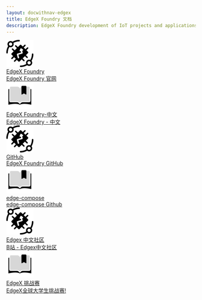 ```yaml
---
layout: docwithnav-edgex
title: EdgeX Foundry 文档
description: EdgeX Foundry development of IoT projects and applications.
---
```






<div class="doc-features row mt-4">
    <div class="col-12 col-sm-6 col-lg col-xxl-6 col-4xl mb-4">
        <a class="feature-card" href="https://www.edgexfoundry.org/">
            <img class="feature-logo" src="/images/feature-logo/thingsboard-logo.svg"/>
            <div class="feature-title">EdgeX Foundry</div>
            <div class="feature-text">
                EdgeX Foundry 官网
            </div>
        </a>
    </div>
    <div class="col-12 col-sm-6 col-lg col-xxl-6 col-4xl mb-4">
        <a class="feature-card" href="https://cn.edgexfoundry.org/">
            <img class="feature-logo" src="/images/feature-logo/guides.svg"/>
            <div class="feature-title">EdgeX Foundry-中文</div>
            <div class="feature-text">
                EdgeX Foundry - 中文
            </div>
        </a>
    </div>
    <div class="col-12 col-sm-6 col-lg col-xxl-6 col-4xl mb-4">
        <a class="feature-card" href="https://github.com/edgexfoundry">
            <img class="feature-logo" src="/images/feature-logo/thingsboard-logo.svg"/>
            <div class="feature-title">GitHub</div>
            <div class="feature-text">
                EdgeX Foundry GitHub
            </div>
        </a>
    </div>
    <div class="col-12 col-sm-6 col-lg col-xxl-6 col-4xl mb-4">
        <a class="feature-card" href="https://github.com/edgexfoundry/edgex-compose">
            <img class="feature-logo" src="/images/feature-logo/guides.svg"/>
            <div class="feature-title">edge-compose</div>
            <div class="feature-text">
                edge-compose Github
            </div>
        </a>
    </div>
    <div class="col-12 col-sm-6 col-lg col-xxl-6 col-4xl mb-4">
        <a class="feature-card" href="https://space.bilibili.com/550595847">
            <img class="feature-logo" src="/images/feature-logo/thingsboard-logo.svg"/>
            <div class="feature-title">Edgex 中文社区</div>
            <div class="feature-text">
                B站 - Edgex中文社区
            </div>
        </a>
    </div>
    <div class="col-12 col-sm-6 col-lg col-xxl-6 col-4xl mb-4">
        <a class="feature-card" href="https://edgex-hackathon.com/">
            <img class="feature-logo" src="/images/feature-logo/guides.svg"/>
            <div class="feature-title">EdgeX 挑战赛</div>
            <div class="feature-text">
                EdgeX全球大学生挑战赛!
            </div>
        </a>
    </div>
</div>

